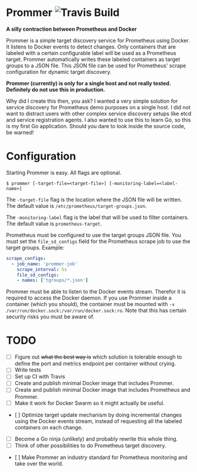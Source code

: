 # Prommer ![Travis Build](https://travis-ci.org/tomverelst/prommer.svg)

**A silly contraction between Prometheus and Docker**

Prommer is a simple target discovery service for Prometheus using Docker.
It listens to Docker events to detect changes.
Only containers that are labeled with a certain configurable label will be used as a Prometheus target.
Prommer automatically writes these labeled containers as target groups to a JSON file.
This JSON file can be used for Prometheus' scrape configuration for dynamic target discovery.

**Prommer (currently) is only for a single host and not really tested.
Definitely do not use this in production.**

Why did I create this then, you ask?
I wanted a very simple solution for service discovery for Prometheus demo purposes on a single host.
I did not want to distract users with other complex service discovery setups like etcd and service registration agents.
I also wanted to use this to learn Go,
so this is my first Go application.
Should you dare to look inside the source code,
be warned!

# Configuration

Starting Prommer is easy.
All flags are optional.

```
$ prommer [-target-file=<target-file>] [-monitoring-label=<label-name>]
```

The `-target-file` flag is the location where the JSON file will be written.
The default value is `/etc/prometheus/target-groups.json`.

The `-monitoring-label` flag is the label that will be used to filter containers.
The default value is `prometheus-target`.

Prometheus must be configured to use the target groups JSON file.
You must set the `file_sd_configs` field for the Prometheus scrape job to use the target groups. Example:

```yaml
scrape_configs:
  - job_name: 'prommer-job'
    scrape_interval: 5s
    file_sd_configs:
    - names: ['tgroups/*.json']
```

Prommer must be able to listen to the Docker events stream.
Therefor it is required to access the Docker daemon.
If you use Prommer inside a container (which you should),
the container must be mounted with `-v /var/run/docker.sock:/var/run/docker.sock:ro`.
Note that this has certain security risks you must be aware of.

# TODO

- [ ] Figure out ~~what the best way is~~ which solution is tolerable enough to define the port and metrics endpoint per container without crying.
- [ ] Write tests
- [ ] Set up CI with Travis
- [ ] Create and publish minimal Docker image that includes Prommer.
- [ ] Create and publish minimal Docker image that includes Prometheus and Prommer.
- [ ] Make it work for Docker Swarm so it might actually be useful.
- [ ] Optimize target update mechanism by doing incremental changes using the Docker events stream, instead of requesting all the labeled containers on each change.
- [ ] Become a Go ninja (unlikely) and probably rewrite this whole thing.
- [ ] Think of other possibilities to do Prometheus target discovery.
- [ ] Make Prommer an industry standard for Prometheus monitoring and take over the world.
